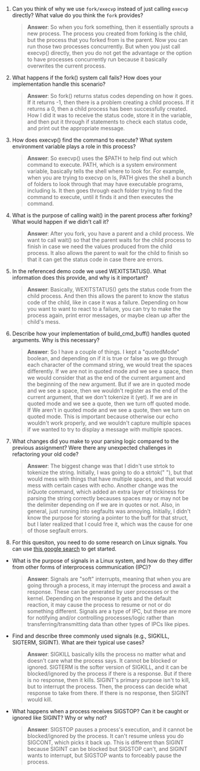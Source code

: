 1. Can you think of why we use `fork/execvp` instead of just calling `execvp` directly? What value do you think the `fork` provides?

    > **Answer**:  So when you fork something, then it essentially sprouts a new process. The process you created from forking is the child, but the process that you forked from is the parent. Now you can run those two processes concurrently. But when you just call execvp() directly, then you do not get the advantage or the option to have processes concurrently run because it basically overwrites the current process.

2. What happens if the fork() system call fails? How does your implementation handle this scenario?

    > **Answer**:  So fork() returns status codes depending on how it goes. If it returns -1, then there is a problem creating a child process. If it returns a 0, then a child process has been successfully created. How I did it was to receive the status code, store it in the variable, and then put it through if statements to check each status code, and print out the appropriate message.

3. How does execvp() find the command to execute? What system environment variable plays a role in this process?

    > **Answer**:  So execvp() uses the $PATH to help find out which command to execute. PATH, which is a system environment variable, basically tells the shell where to look for. For example, when you are trying to execvp on ls, PATH gives the shell a bunch of folders to look through that may have executable programs, including ls. It then goes through each folder trying to find the command to execute, until it finds it and then executes the command.

4. What is the purpose of calling wait() in the parent process after forking? What would happen if we didn’t call it?

    > **Answer**:  After you fork, you have a parent and a child process. We want to call wait() so that the parent waits for the child process to finish in case we need the values produced from the child process. It also allows the parent to wait for the child to finish so that it can get the status code in case there are errors. 

5. In the referenced demo code we used WEXITSTATUS(). What information does this provide, and why is it important?

    > **Answer**:  Basically, WEXITSTATUS() gets the status code from the child process. And then this allows the parent to know the status code of the child, like in case it was a failure. Depending on how you want to want to react to a failure, you can try to make the process again, print error messages, or maybe clean up after the child's mess.

6. Describe how your implementation of build_cmd_buff() handles quoted arguments. Why is this necessary?

    > **Answer**:  So I have a couple of things. I kept a "quotedMode" boolean, and depending on if it is true or false as we go through each character of the command string, we would treat the spaces differently. If we are not in quoted mode and we see a space, then we would consider that as the end of the current argument and the beginning of the new argument. But if we are in quoted mode and we see a space, then we wouldn't register as the end of the current argument, that we don't tokenize it (yet). If we are in quoted mode and we see a quote, then we turn off quoted mode. If We aren't in quoted mode and we see a quote, then we turn on quoted mode. This is important because otherwise our echo wouldn't work properly, and we wouldn't capture multiple spaces if we wanted to try to display a message with multiple spaces.

7. What changes did you make to your parsing logic compared to the previous assignment? Were there any unexpected challenges in refactoring your old code?

    > **Answer**:  The biggest change was that I didn't use strtok to tokenize the string. Initially, I was going to do a strtok(" "), but that would mess with things that have multiple spaces, and that would mess with certain cases with echo. Another change was the inQuote command, which added an extra layer of trickiness for parsing the string correctly becauses spaces may or may not be the delimiter depending on if we are in quotes or not. Also, in general, just running into segfaults was annoying. Initially, I didn't know the purpose for storing a pointer to the buff for that struct, but I later realized that I could free it, which was the cause for one of those segfault errors.

8. For this quesiton, you need to do some research on Linux signals. You can use [this google search](https://www.google.com/search?q=Linux+signals+overview+site%3Aman7.org+OR+site%3Alinux.die.net+OR+site%3Atldp.org&oq=Linux+signals+overview+site%3Aman7.org+OR+site%3Alinux.die.net+OR+site%3Atldp.org&gs_lcrp=EgZjaHJvbWUyBggAEEUYOdIBBzc2MGowajeoAgCwAgA&sourceid=chrome&ie=UTF-8) to get started.

- What is the purpose of signals in a Linux system, and how do they differ from other forms of interprocess communication (IPC)?

    > **Answer**:  Signals are "soft" interrupts, meaning that when you are going through a process, it may interrupt the process and await a response. These can be generated by user processes or the kernel. Depending on the response it gets and the default reaction, it may cause the process to resume or not or do something different. Signals are a type of IPC, but these are more for notifying and/or controlling processes/logic rather than transferring/transmitting data than other types of IPCs like pipes.

- Find and describe three commonly used signals (e.g., SIGKILL, SIGTERM, SIGINT). What are their typical use cases?

    > **Answer**: SIGKILL basically kills the process no matter what and doesn't care what the process says. It cannot be blocked or ignored. SIGTERM is the softer version of SIGKILL, and it can be blocked/ignored by the process if there is a response. But if there is no response, then it kills. SIGINT's primary purpose isn't to kill, but to interrupt the process. Then, the process can decide what response to take from there. If there is no response, then SIGINT would kill.

- What happens when a process receives SIGSTOP? Can it be caught or ignored like SIGINT? Why or why not?

    > **Answer**:  SIGSTOP pauses a process's execution, and it cannot be blocked/ignored by the process. It can't resume unless you do SIGCONT, which picks it back up. This is different than SIGINT because SIGINT can be blocked but SIGSTOP can't, and SIGINT wants to interrupt, but SIGSTOP wants to forceably pause the process.
